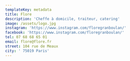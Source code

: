 ```yaml
---
templateKey: metadata
title: Flore
description: 'Cheffe à domicile, traiteur, catering'
image: /assets/logo.jpg
instagram: 'https://www.instagram.com/floregranboulan/'
facebook: 'https://www.instagram.com/floregranboulan/'
tel: 07 68 68 65 01
email: flore@flore.fr
street: 104 rue de Meaux
city: ' 75019 Paris'
---
```


